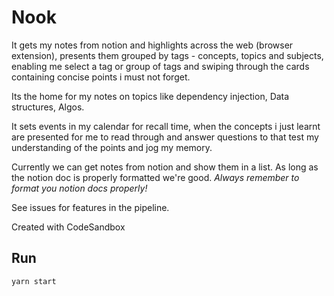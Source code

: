 # Nook

It gets my notes from notion and highlights across the web (browser extension), presents them grouped by tags - concepts, topics and subjects, enabling me select a tag or group of tags and swiping through the cards containing concise points i must not forget.

Its the home for my notes on topics like dependency injection, Data structures, Algos. 

It sets events in my calendar for recall time, when the concepts i just learnt are presented for me to read through and answer questions to that test my understanding of the points and jog my memory.

Currently we can get notes from notion and show them in a list. As long as the notion doc is properly formatted we're good.
*Always remember to format you notion docs properly!*

See issues for features in the pipeline.

Created with CodeSandbox



## Run

`yarn start`
